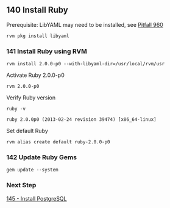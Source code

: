 ## 140 Install Ruby

Prerequisite: LibYAML may need to be installed, see [Pitfall 960](https://github.com/sleepepi/sleepepi/tree/master/virtual-machines/900-pitfalls.md#960-ruby-missing-psych-libyaml)

```console
rvm pkg install libyaml
```

### 141 Install Ruby using RVM

```console
rvm install 2.0.0-p0 --with-libyaml-dir=/usr/local/rvm/usr
```

Activate Ruby 2.0.0-p0

```console
rvm 2.0.0-p0
```

Verify Ruby version

```console
ruby -v

ruby 2.0.0p0 (2013-02-24 revision 39474) [x86_64-linux]
```

Set default Ruby

```console
rvm alias create default ruby-2.0.0-p0
```

### 142 Update Ruby Gems

```console
gem update --system
```

### Next Step

[145 - Install PostgreSQL](https://github.com/sleepepi/sleepepi/tree/master/virtual-machines/145-install-postgresql.rdoc)
